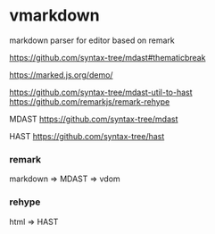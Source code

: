 # vmarkdown
markdown parser for editor based on remark


https://github.com/syntax-tree/mdast#thematicbreak

https://marked.js.org/demo/

https://github.com/syntax-tree/mdast-util-to-hast
https://github.com/remarkjs/remark-rehype



MDAST
https://github.com/syntax-tree/mdast

HAST
https://github.com/syntax-tree/hast


### remark

markdown => MDAST => vdom



### rehype

html => HAST